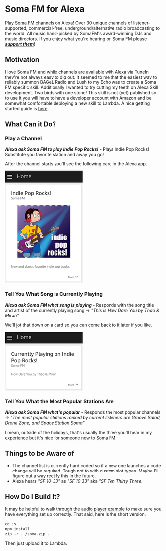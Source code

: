 # Soma FM for Alexa
Play [Soma FM](https://somafm.com) channels on Alexa! Over 30 unique channels of listener-supported, commercial-free, underground/alternative radio broadcasting to the world. All music hand-picked by SomaFM's award-winning DJs and music directors. If you enjoy what you're hearing on Soma FM please _**[support them](https://somafm.com/support/)**_!

## Motivation
I love Soma FM and while channels are available with Alexa via TuneIn they're not always easy to dig out. It seemed to me that the easiest way to reliably summon BAGeL Radio and Lush to my Echo was to create a Soma FM specific skill. Additionally I wanted to try cutting my teeth on Alexa Skill development. Two birds with one stone! This skill is not (yet) published so to use it you will have to have a developer account with Amazon and be somewhat comfortable deploying a new skill to Lambda. A nice getting started guide is [here](https://developer.amazon.com/blogs/post/Tx3DVGG0K0TPUGQ/New-Alexa-Skills-Kit-Template:-Step-by-Step-Guide-to-Build-a-Fact-Skill).

## What Can it Do?
### Play a Channel
_**Alexa ask Soma FM to play Indie Pop Rocks!**_ - Plays Indie Pop Rocks! Substitute you favorite station and away you go!

After the channel starts you'll see the following card in the Alexa app.

![Indie Pop Rocks](img/screenshot-channel.jpg "Indie pop Rocks")

### Tell You What Song is Currently Playing
_**Alexa ask Soma FM what song is playing**_ - Responds with the song title and artist of the currently playing song -> _"This is How Dare You by Thao & Mirah"_

We'll jot that down on a card so you can come back to it later if you like.

![Thao & Mirah](img/screenshot-song.jpg "Thao & Mirah")

### Tell You What the Most Popular Stations Are
_**Alexa ask Soma FM what's popular**_ - Responds the most popular channels -> _"The most popular stations ranked by current listeners are Groove Salad, Drone Zone, and Space Station Soma"_

I mean, outside of the holidays, that's usually the three you'll hear in my experience but it's nice for someone new to Soma FM.

## Things to be Aware of
- The channel list is currently hard coded so if a new one launches a code change will be required. Tough not to with custom slot types. Maybe I'll figure out a way rectify this in the future.
- Alexa hears _"SF 10-33"_ as _"SF 10 33"_ aka _"SF Ten Thirty Three_.

## How Do I Build It?
It may be helpful to walk through the [audio player example](https://github.com/alexa/skill-sample-nodejs-audio-player) to make sure you have everything set up correctly. That said, here is the short version.

```shell
cd js
npm install
zip -r ../soma.zip .
```
Then just upload it to Lambda.
